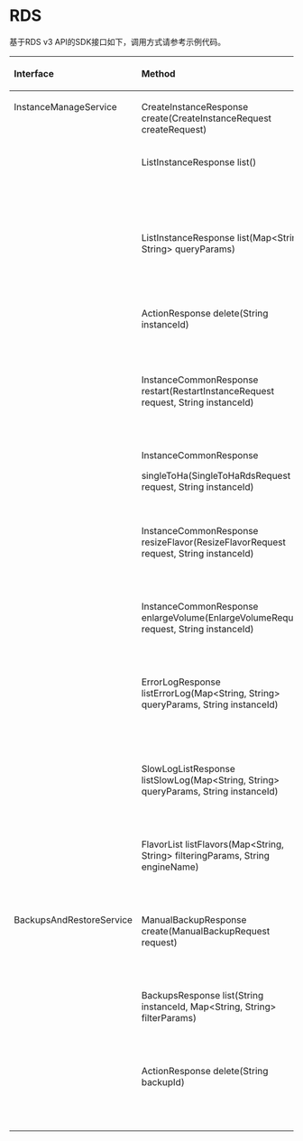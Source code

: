 # RDS<a name="sdk_11_0028"></a>

基于RDS v3 API的SDK接口如下，调用方式请参考示例代码。

<a name="table8484916201010"></a>
<table><thead align="left"><tr id="row157021316171019"><th class="cellrowborder" valign="top" width="25.722572257225725%" id="mcps1.1.4.1.1"><p id="p157026162107"><a name="p157026162107"></a><a name="p157026162107"></a>Interface</p>
</th>
<th class="cellrowborder" valign="top" width="39.43394339433943%" id="mcps1.1.4.1.2"><p id="p370211618107"><a name="p370211618107"></a><a name="p370211618107"></a>Method</p>
</th>
<th class="cellrowborder" valign="top" width="34.84348434843484%" id="mcps1.1.4.1.3"><p id="p1670231681013"><a name="p1670231681013"></a><a name="p1670231681013"></a>API</p>
</th>
</tr>
</thead>
<tbody><tr id="row970281614107"><td class="cellrowborder" rowspan="11" valign="top" width="25.722572257225725%" headers="mcps1.1.4.1.1 "><p id="p16397124734818"><a name="p16397124734818"></a><a name="p16397124734818"></a>InstanceManageService</p>
</td>
<td class="cellrowborder" valign="top" width="39.43394339433943%" headers="mcps1.1.4.1.2 "><p id="p15157154134616"><a name="p15157154134616"></a><a name="p15157154134616"></a>CreateInstanceResponse create(CreateInstanceRequest createRequest)</p>
</td>
<td class="cellrowborder" valign="top" width="34.84348434843484%" headers="mcps1.1.4.1.3 "><p id="p131581149463"><a name="p131581149463"></a><a name="p131581149463"></a>POST /v3/{project_id}/instances</p>
<p id="p856681014714"><a name="p856681014714"></a><a name="p856681014714"></a><a href="https://support.huaweicloud.com/api-rds/rds_01_0002.html" target="_blank" rel="noopener noreferrer">链接</a></p>
</td>
</tr>
<tr id="row11702121671016"><td class="cellrowborder" valign="top" headers="mcps1.1.4.1.1 "><p id="p1158184184619"><a name="p1158184184619"></a><a name="p1158184184619"></a>ListInstanceResponse list()</p>
</td>
<td class="cellrowborder" valign="top" headers="mcps1.1.4.1.2 "><p id="p612619476710"><a name="p612619476710"></a><a name="p612619476710"></a>GET</p>
<p id="p81586474610"><a name="p81586474610"></a><a name="p81586474610"></a>/v3/{project_id}/instances</p>
<p id="p133391815778"><a name="p133391815778"></a><a name="p133391815778"></a><a href="https://support.huaweicloud.com/api-rds/rds_01_0004.html" target="_blank" rel="noopener noreferrer">链接</a></p>
</td>
</tr>
<tr id="row370341612101"><td class="cellrowborder" valign="top" headers="mcps1.1.4.1.1 "><p id="p161585464613"><a name="p161585464613"></a><a name="p161585464613"></a>ListInstanceResponse list(Map&lt;String, String&gt; queryParams)</p>
</td>
<td class="cellrowborder" valign="top" headers="mcps1.1.4.1.2 "><p id="p1242710521878"><a name="p1242710521878"></a><a name="p1242710521878"></a>GET</p>
<p id="p10158144134613"><a name="p10158144134613"></a><a name="p10158144134613"></a>/v3/{project_id}/instances</p>
<p id="p1226213200710"><a name="p1226213200710"></a><a name="p1226213200710"></a><a href="https://support.huaweicloud.com/api-rds/rds_01_0004.html" target="_blank" rel="noopener noreferrer">链接</a></p>
</td>
</tr>
<tr id="row19703716191017"><td class="cellrowborder" valign="top" headers="mcps1.1.4.1.1 "><p id="p41583494615"><a name="p41583494615"></a><a name="p41583494615"></a>ActionResponse delete(String instanceId)</p>
</td>
<td class="cellrowborder" valign="top" headers="mcps1.1.4.1.2 "><p id="p161587494613"><a name="p161587494613"></a><a name="p161587494613"></a>DELETE /v3/{project_id}/instances/{instanceId}</p>
<p id="p88711252714"><a name="p88711252714"></a><a name="p88711252714"></a><a href="https://support.huaweicloud.com/api-rds/rds_01_0003.html" target="_blank" rel="noopener noreferrer">链接</a></p>
</td>
</tr>
<tr id="row1070320164101"><td class="cellrowborder" valign="top" headers="mcps1.1.4.1.1 "><p id="p1315810414611"><a name="p1315810414611"></a><a name="p1315810414611"></a>InstanceCommonResponse restart(RestartInstanceRequest request, String instanceId)</p>
</td>
<td class="cellrowborder" valign="top" headers="mcps1.1.4.1.2 "><p id="p355035515711"><a name="p355035515711"></a><a name="p355035515711"></a>PUT</p>
<p id="p1715854124619"><a name="p1715854124619"></a><a name="p1715854124619"></a>/v3/{project_id}/instances/{instanceId}/action</p>
<p id="p07745291178"><a name="p07745291178"></a><a name="p07745291178"></a><a href="https://support.huaweicloud.com/api-rds/rds_06_0003.html" target="_blank" rel="noopener noreferrer">链接</a></p>
</td>
</tr>
<tr id="row797185710453"><td class="cellrowborder" valign="top" headers="mcps1.1.4.1.1 "><p id="p5594470614"><a name="p5594470614"></a><a name="p5594470614"></a>InstanceCommonResponse</p>
<p id="p132756458612"><a name="p132756458612"></a><a name="p132756458612"></a>singleToHa(SingleToHaRdsRequest request, String instanceId)</p>
</td>
<td class="cellrowborder" valign="top" headers="mcps1.1.4.1.2 "><p id="p141515578711"><a name="p141515578711"></a><a name="p141515578711"></a>GET</p>
<p id="p1415817411468"><a name="p1415817411468"></a><a name="p1415817411468"></a>/v3/{project_id}/instances/{instanceId}/action</p>
<p id="p1580819341179"><a name="p1580819341179"></a><a name="p1580819341179"></a><a href="https://support.huaweicloud.com/api-rds/rds_01_0103.html" target="_blank" rel="noopener noreferrer">链接</a></p>
</td>
</tr>
<tr id="row1755210544455"><td class="cellrowborder" valign="top" headers="mcps1.1.4.1.1 "><p id="p7414721196"><a name="p7414721196"></a><a name="p7414721196"></a>InstanceCommonResponse resizeFlavor(ResizeFlavorRequest request, String instanceId)</p>
</td>
<td class="cellrowborder" valign="top" headers="mcps1.1.4.1.2 "><p id="p153880983"><a name="p153880983"></a><a name="p153880983"></a>POST</p>
<p id="p1158184184613"><a name="p1158184184613"></a><a name="p1158184184613"></a>/v3/{project_id}/instances/{instanceId}/action</p>
<p id="p13505183913719"><a name="p13505183913719"></a><a name="p13505183913719"></a><a href="https://support.huaweicloud.com/api-rds/rds_01_0101.html" target="_blank" rel="noopener noreferrer">链接</a></p>
</td>
</tr>
<tr id="row15551051174514"><td class="cellrowborder" valign="top" headers="mcps1.1.4.1.1 "><p id="p146469351107"><a name="p146469351107"></a><a name="p146469351107"></a>InstanceCommonResponse enlargeVolume(EnlargeVolumeRequest request, String instanceId)</p>
</td>
<td class="cellrowborder" valign="top" headers="mcps1.1.4.1.2 "><p id="p8157821989"><a name="p8157821989"></a><a name="p8157821989"></a>POST</p>
<p id="p71585484612"><a name="p71585484612"></a><a name="p71585484612"></a>/v3/{project_id}/instances/{instanceId}/action</p>
<p id="p1220411451272"><a name="p1220411451272"></a><a name="p1220411451272"></a><a href="https://support.huaweicloud.com/api-rds/rds_01_0102.html" target="_blank" rel="noopener noreferrer">链接</a></p>
</td>
</tr>
<tr id="row10507184820457"><td class="cellrowborder" valign="top" headers="mcps1.1.4.1.1 "><p id="p515817434615"><a name="p515817434615"></a><a name="p515817434615"></a>ErrorLogResponse listErrorLog(Map&lt;String, String&gt; queryParams, String instanceId)</p>
</td>
<td class="cellrowborder" valign="top" headers="mcps1.1.4.1.2 "><p id="p359612211440"><a name="p359612211440"></a><a name="p359612211440"></a>GET</p>
<p id="p515920413463"><a name="p515920413463"></a><a name="p515920413463"></a>/v3/{project_id}/instances/{instanceId} /errorlog</p>
<p id="p193082500712"><a name="p193082500712"></a><a name="p193082500712"></a><a href="https://support.huaweicloud.com/api-rds/rds_06_0004.html" target="_blank" rel="noopener noreferrer">链接</a></p>
</td>
</tr>
<tr id="row1025318820156"><td class="cellrowborder" valign="top" headers="mcps1.1.4.1.1 "><p id="p625468141515"><a name="p625468141515"></a><a name="p625468141515"></a>SlowLogListResponse listSlowLog(Map&lt;String, String&gt; queryParams, String instanceId)</p>
</td>
<td class="cellrowborder" valign="top" headers="mcps1.1.4.1.2 "><p id="p51046196419"><a name="p51046196419"></a><a name="p51046196419"></a>GET</p>
<p id="p17254118141519"><a name="p17254118141519"></a><a name="p17254118141519"></a>/v3/{project_id}/instances/{instanceId}/slowlog</p>
<p id="p1719745610254"><a name="p1719745610254"></a><a name="p1719745610254"></a><a href="https://support.huaweicloud.com/api-rds/rds_06_0005.html" target="_blank" rel="noopener noreferrer">链接</a></p>
</td>
</tr>
<tr id="row884391861515"><td class="cellrowborder" valign="top" headers="mcps1.1.4.1.1 "><p id="p12843161821518"><a name="p12843161821518"></a><a name="p12843161821518"></a>FlavorList listFlavors(Map&lt;String, String&gt; filteringParams, String engineName)</p>
</td>
<td class="cellrowborder" valign="top" headers="mcps1.1.4.1.2 "><p id="p168884158420"><a name="p168884158420"></a><a name="p168884158420"></a>GET</p>
<p id="p1064204419196"><a name="p1064204419196"></a><a name="p1064204419196"></a>/v3/{project_id}/flavors/{engineName}</p>
<p id="p477115862511"><a name="p477115862511"></a><a name="p477115862511"></a><a href="https://support.huaweicloud.com/api-rds/rds_06_0002.html" target="_blank" rel="noopener noreferrer">链接</a></p>
</td>
</tr>
<tr id="row95867571544"><td class="cellrowborder" rowspan="3" valign="top" width="25.722572257225725%" headers="mcps1.1.4.1.1 "><p id="p323851555"><a name="p323851555"></a><a name="p323851555"></a>BackupsAndRestoreService</p>
</td>
<td class="cellrowborder" valign="top" width="39.43394339433943%" headers="mcps1.1.4.1.2 "><p id="p12586175755420"><a name="p12586175755420"></a><a name="p12586175755420"></a>ManualBackupResponse create(ManualBackupRequest request)</p>
</td>
<td class="cellrowborder" valign="top" width="34.84348434843484%" headers="mcps1.1.4.1.3 "><p id="p15586757165417"><a name="p15586757165417"></a><a name="p15586757165417"></a>POST</p>
<p id="p1095013212018"><a name="p1095013212018"></a><a name="p1095013212018"></a>/v3/{project_id}/backups</p>
<p id="p2870631922"><a name="p2870631922"></a><a name="p2870631922"></a><a href="https://support.huaweicloud.com/api-rds/rds_09_0004.html" target="_blank" rel="noopener noreferrer">链接</a></p>
</td>
</tr>
<tr id="row1476413015520"><td class="cellrowborder" valign="top" headers="mcps1.1.4.1.1 "><p id="p976411005517"><a name="p976411005517"></a><a name="p976411005517"></a>BackupsResponse list(String instanceId, Map&lt;String, String&gt; filterParams)</p>
</td>
<td class="cellrowborder" valign="top" headers="mcps1.1.4.1.2 "><p id="p177551350439"><a name="p177551350439"></a><a name="p177551350439"></a>GET</p>
<p id="p157551250834"><a name="p157551250834"></a><a name="p157551250834"></a>/v3/{project_id}/backups</p>
<p id="p1175595014311"><a name="p1175595014311"></a><a name="p1175595014311"></a><a href="https://support.huaweicloud.com/api-rds/rds_09_0005.html" target="_blank" rel="noopener noreferrer">链接</a></p>
</td>
</tr>
<tr id="row9779353195413"><td class="cellrowborder" valign="top" headers="mcps1.1.4.1.1 "><p id="p19780353125418"><a name="p19780353125418"></a><a name="p19780353125418"></a>ActionResponse delete(String backupId)</p>
</td>
<td class="cellrowborder" valign="top" headers="mcps1.1.4.1.2 "><p id="p208641151131"><a name="p208641151131"></a><a name="p208641151131"></a>DELETE</p>
<p id="p188644511938"><a name="p188644511938"></a><a name="p188644511938"></a>/v3/{project_id}/backups/{backupId}</p>
<p id="p18641451232"><a name="p18641451232"></a><a name="p18641451232"></a><a href="https://support.huaweicloud.com/api-rds/rds_09_0007.html" target="_blank" rel="noopener noreferrer">链接</a></p>
</td>
</tr>
</tbody>
</table>

